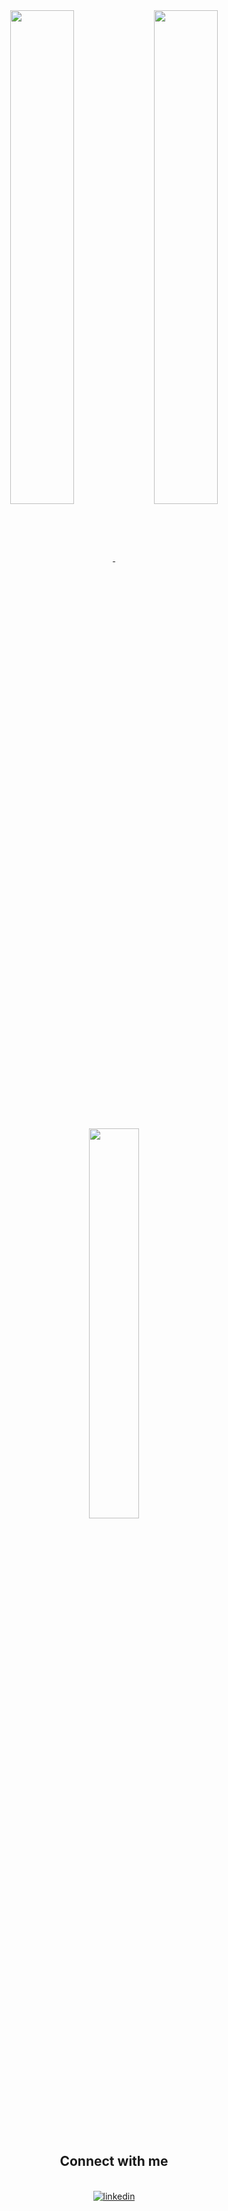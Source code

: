 <div align="center">

<a href="https://github.com/anuraghazra/github-readme-stats">
  <img align="center" width=45% src="https://github-readme-stats.vercel.app/api?username=rrdepaula&theme=chartreuse-dark&show_icons=true&count_private=false" />
</a>
  
<a href="https://github.com/anuraghazra/github-readme-stats">
  <img align="center"  width=45% src="https://github-readme-streak-stats.herokuapp.com?user=rrdepaula&theme=chartreuse-dark&hide_border=false&count_private=false&date_format=j%20M%5B%20Y%5D" />
</a>
  
  

<br/>
 
  
<br/>
<br/>

<a href="https://github.com/anuraghazra/github-readme-stats">
  <img align="center"  width=40% src="https://github-readme-stats.vercel.app/api/top-langs/?username=rrdepaula&layout=compact&theme=chartreuse-dark&count_private=false" />
</a> 

  
<br/>
<br/>
<br/>
<br/>
  
  
<div align="center">
  
  ## Connect with me  

<br/>  
  
<a href="https://www.linkedin.com/in/ramonrossadepaula" target="_blank">
  <img src=https://img.shields.io/badge/linkedin-%231E77B5.svg?&style=for-the-badge&logo=linkedin&logoColor=white alt=linkedin  />
</a>  
  
   
</div>  



                                                                    
  
